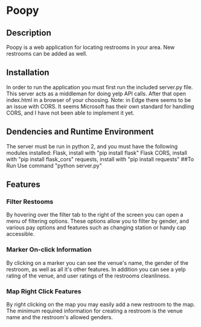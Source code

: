 Poopy
=====

Description
---------------------

Poopy is a web application for locating restrooms in your area.  New restrooms
can be added as well.

Installation
----------------

In order to run the application you must first run the included server.py file.
This server acts as a middleman for doing yelp API calls.
After that open index.html in a browser of your choosing.
Note: in Edge there seems to be an issue with CORS.  It seems Microsoft has
their own standard for handling CORS, and I have not been able to implement it
yet.
## Dendencies and Runtime Environment
The server must be run in python 2, and you must have the following modules installed:
Flask, install with "pip install flask"
Flask CORS, install with "pip install flask_cors"
requests, install with "pip install requests"
##To Run
Use command "python server.py"

Features
------------------

### Filter Restooms

By hovering over the filter tab to the right of the screen you can open a menu
of filtering options.  These options allow you to filter by gender, and various
pay options and features such as changing station or handy cap accessible.

### Marker On-click Information

By clicking on a marker you can see the venue's name, the gender of the
restroom, as well as all it's other features.  In addition you can see a yelp
rating of the venue, and user ratings of the restrooms cleanliness.

### Map Right Click Features

By right clicking on the map you may easily add a new restroom to the map.  The
minimum required information for creating a restroom is the venue name and the
restroom's allowed genders.
